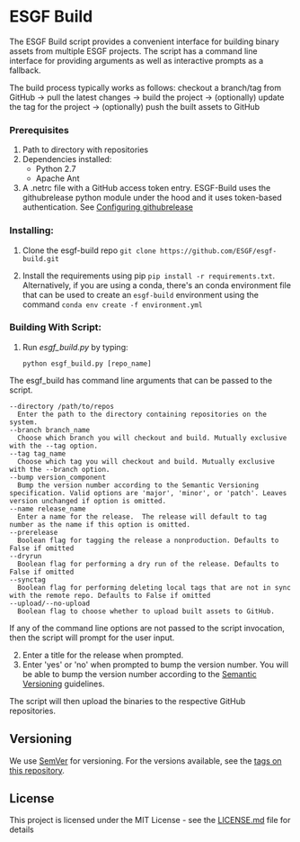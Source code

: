 # ESGF Build

The ESGF Build script provides a convenient interface for building binary assets from multiple ESGF projects.  The script
has a command line interface for providing arguments as well as interactive prompts as a fallback.

The build process typically works as follows: checkout a branch/tag from GitHub -> pull the latest changes -> build the project -> (optionally) update the tag for the project -> (optionally) push the built assets to GitHub

### Prerequisites
1. Path to directory with repositories
2. Dependencies installed:
    * Python 2.7
    * Apache Ant
3. A .netrc file with a GitHub access token entry.  ESGF-Build uses the githubrelease python module under the hood and it uses token-based authentication.  See [Configuring githubrelease](https://github.com/j0057/github-release#configuring)

### Installing:
1. Clone the esgf-build repo ```git clone https://github.com/ESGF/esgf-build.git ```

2. Install the requirements using pip ```pip install -r requirements.txt```. Alternatively, if you are using a conda, there's
an conda environment file that can be used to create an ```esgf-build``` environment using the command ```conda env create -f environment.yml```

### Building With Script:
1. Run *esgf_build.py* by typing:
    ``` shell
    python esgf_build.py [repo_name]
    ```
  The esgf_build has command line arguments that can be passed to the script.
  ```shell
  --directory /path/to/repos
    Enter the path to the directory containing repositories on the system.
  --branch branch_name
    Choose which branch you will checkout and build. Mutually exclusive with the --tag option.
  --tag tag_name
    Choose which tag you will checkout and build. Mutually exclusive with the --branch option.
  --bump version_component
    Bump the version number according to the Semantic Versioning specification. Valid options are 'major', 'minor', or 'patch'. Leaves version unchanged if option is omitted.
  --name release_name
    Enter a name for the release.  The release will default to tag number as the name if this option is omitted.
  --prerelease
    Boolean flag for tagging the release a nonproduction. Defaults to False if omitted
  --dryrun
    Boolean flag for performing a dry run of the release. Defaults to False if omitted
  --synctag
    Boolean flag for performing deleting local tags that are not in sync with the remote repo. Defaults to False if omitted
  --upload/--no-upload
    Boolean flag to choose whether to upload built assets to GitHub.
```
 If any of the command line options are not passed to the script invocation, then the script will prompt for the user input.

2. Enter a title for the release when prompted.  
3. Enter 'yes' or 'no' when prompted to bump the version number.  You will be able to bump the version number according to the [Semantic Versioning](https://semver.org/) guidelines.

The script will then upload the binaries to the respective GitHub repositories.

## Versioning

We use [SemVer](http://semver.org/) for versioning. For the versions available, see the [tags on this repository](https://github.com/ESGF/esgf-build/tags).

## License

This project is licensed under the MIT License - see the [LICENSE.md](LICENSE.md) file for details
